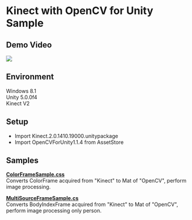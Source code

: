 Kinect with OpenCV for Unity Sample
====================

Demo Video
-----
[![](http://img.youtube.com/vi/_dvsSo8rzA8/0.jpg)](https://www.youtube.com/watch?v=_dvsSo8rzA8)

Environment
-----
Windows 8.1  
Unity 5.0.0f4  
Kinect V2

Setup
-----
* Import Kinect.2.0.1410.19000.unitypackage  
* Import OpenCVForUnity1.1.4 from AssetStore


Samples
-----
**[ColorFrameSample.css](ColorFrameSample.cs)**  
Converts ColorFrame acquired from "Kinect" to Mat of "OpenCV", perform image processing.

**[MultiSourceFrameSample.cs](MultiSourceFrameSample.cs)**  
Converts BodyIndexFrame acquired from "Kinect" to Mat of "OpenCV", perform image processing only person.



